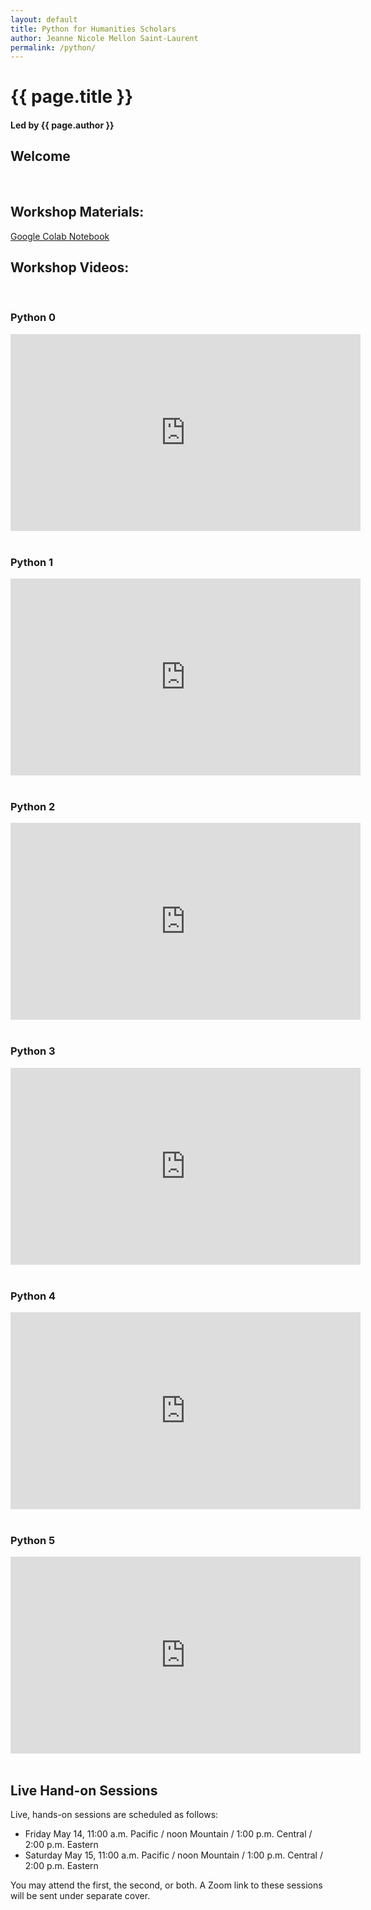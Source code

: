 ```yaml
---
layout: default
title: Python for Humanities Scholars
author: Jeanne Nicole Mellon Saint-Laurent
permalink: /python/
---
```

# {{ page.title }} 
#### Led by {{ page.author }}


## Welcome
 

&nbsp;    

## Workshop Materials:

[Google Colab Notebook](https://colab.research.google.com/drive/13LDmojqUIZyuOLQzrN9iyR8wIfCPLLnr#scrollTo=1FTqlN9DgVuY )
&nbsp;

## Workshop Videos:
&nbsp;
### Python 0
<iframe width="560" height="315" src="https://www.youtube.com/embed/I04pyPqXSTY" title="YouTube video player" frameborder="0" allow="accelerometer; autoplay; clipboard-write; encrypted-media; gyroscope; picture-in-picture" allowfullscreen></iframe>
&nbsp;

### Python 1
<iframe width="560" height="315" src="https://www.youtube.com/embed/nHzzMYV6RxQ" title="YouTube video player" frameborder="0" allow="accelerometer; autoplay; clipboard-write; encrypted-media; gyroscope; picture-in-picture" allowfullscreen></iframe>
&nbsp;

### Python 2
<iframe width="560" height="315" src="https://www.youtube.com/embed/M5AE_SJyZq4" title="YouTube video player" frameborder="0" allow="accelerometer; autoplay; clipboard-write; encrypted-media; gyroscope; picture-in-picture" allowfullscreen></iframe>
&nbsp;

### Python 3
<iframe width="560" height="315" src="https://www.youtube.com/embed/S16Ahvzp_KU" title="YouTube video player" frameborder="0" allow="accelerometer; autoplay; clipboard-write; encrypted-media; gyroscope; picture-in-picture" allowfullscreen></iframe>
&nbsp;

### Python 4
<iframe width="560" height="315" src="https://www.youtube.com/embed/L_nSsVfX-QI" title="YouTube video player" frameborder="0" allow="accelerometer; autoplay; clipboard-write; encrypted-media; gyroscope; picture-in-picture" allowfullscreen></iframe>
&nbsp;

### Python 5
<iframe width="560" height="315" src="https://www.youtube.com/embed/L_nSsVfX-QI" title="YouTube video player" frameborder="0" allow="accelerometer; autoplay; clipboard-write; encrypted-media; gyroscope; picture-in-picture" allowfullscreen></iframe>
&nbsp;

## Live Hand-on Sessions

Live, hands-on sessions are scheduled as follows:

* Friday May 14, 11:00 a.m. Pacific / noon Mountain / 1:00 p.m. Central / 2:00 p.m. Eastern 
* Saturday May 15, 11:00 a.m. Pacific / noon Mountain / 1:00 p.m. Central / 2:00 p.m. Eastern 

You may attend the first, the second, or both. A Zoom link to these sessions will be sent under separate cover.